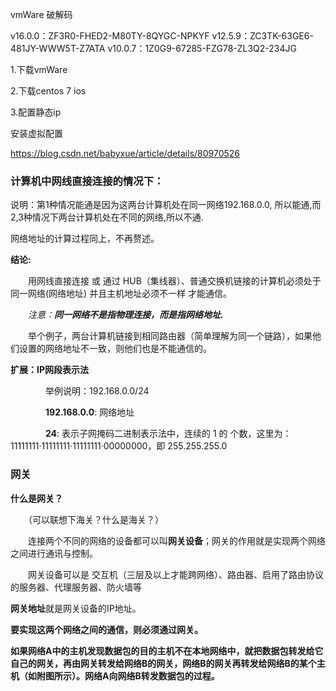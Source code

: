 

vmWare 破解码



v16.0.0：ZF3R0-FHED2-M80TY-8QYGC-NPKYF
v12.5.9：ZC3TK-63GE6-481JY-WWW5T-Z7ATA
v10.0.7：1Z0G9-67285-FZG78-ZL3Q2-234JG

1.下载vmWare

2.下载centos 7 ios

3.配置静态ip



安装虚拟配置

https://blog.csdn.net/babyxue/article/details/80970526



### 计算机中网线直接连接的情况下：

说明：第1种情况能通是因为这两台计算机处在同一网络192.168.0.0, 所以能通,而2,3种情况下两台计算机处在不同的网络,所以不通. 

网络地址的计算过程同上，不再赘述。

**结论:**

　　用网线直接连接 或 通过 HUB（集线器）、普通交换机链接的计算机必须处于同一网络(网络地址) 并且主机地址必须不一样 才能通信。

　　*注意：**同一网络不是指物理连接，而是指网络地址.***

　　举个例子，两台计算机链接到相同路由器（简单理解为同一个链路），如果他们设置的网络地址不一致，则他们也是不能通信的。

**扩展：IP网段表示法**

　　　　举例说明：192.168.0.0/24

　　　　**192.168.0.0**: 网络地址

　　　　**24**: 表示子网掩码二进制表示法中，连续的 1 的 个数，这里为：11111111·11111111·11111111·00000000，即 255.255.255.0

### 网关

**什么是网关？**

　　（可以联想下海关？什么是海关？）

　　连接两个不同的网络的设备都可以叫**网关设备**；网关的作用就是实现两个网络之间进行通讯与控制。

　　网关设备可以是 交互机（三层及以上才能跨网络）、路由器、启用了路由协议的服务器、代理服务器、防火墙等

**网关地址**就是网关设备的IP地址。

**要实现这两个网络之间的通信，则必须通过网关。**

**如果网络A中的主机发现数据包的目的主机不在本地网络中，就把数据包转发给它自己的网关，再由网关转发给网络B的网关，网络B的网关再转发给网络B的某个主机（如附图所示）。网络A向网络B转发数据包的过程。**